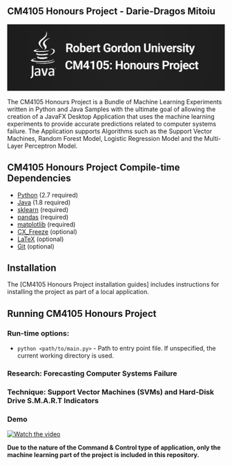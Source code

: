 ## CM4105 Honours Project - Darie-Dragos Mitoiu

![](Docs/33a064e249fd83aec001cf51097e97a0.png)

The CM4105 Honours Project is a Bundle of Machine Learning Experiments written in Python and Java Samples with the
ultimate goal of allowing the creation of a JavaFX Desktop Application that uses the machine learning experiments
to provide accurate predictions related to computer systems failure.
The Application supports Algorithms such as the Support Vector Machines, Random Forest Model, 
Logistic Regression Model and the Multi-Layer Perceptron Model.

## CM4105 Honours Project Compile-time Dependencies

* [Python](http://www.python.org) (2.7 required)
* [Java](http://www.java.com) (1.8 required)
* [sklearn](https://scikit-learn.org) (required)
* [pandas](https://pandas.pydata.org) (required)
* [matplotlib](https://www.matplotlib.org/) (required)
* [CX_Freeze](https://cx-freeze.readthedocs.io/en/stable) (optional)
* [LaTeX](https://www.latex-project.org) (optional)
* [Git](https://git-scm.com) (optional)

## Installation

The [CM4105 Honours Project installation guides] includes instructions for installing the project as part of a local application.

## Running CM4105 Honours Project

### Run-time options:

* `python <path/to/main.py>` - Path to entry point file. If unspecified, the current working directory is used.

### Research: Forecasting Computer Systems Failure
### Technique: Support Vector Machines (SVMs) and Hard-Disk Drive S.M.A.R.T Indicators
### Demo

[![Watch the video](https://img.youtube.com/vi/IGhq2b9yUQ0/maxresdefault.jpg)](https://youtu.be/IGhq2b9yUQ0)

**Due to the nature of the Command & Control type of application, 
only the machine learning part of the project is included in this 
repository.**